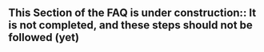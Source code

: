 ## This Section of the FAQ is under construction:: It is not completed, and these steps __should not__ be followed (yet)
